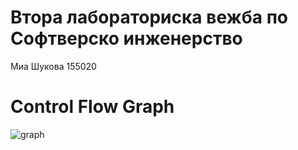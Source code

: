 # Втора лабораториска вежба по Софтверско инженерство
Миа Шукова 155020

# Control Flow Graph
![graph](https://user-images.githubusercontent.com/100201351/173931708-feb6132a-e4b0-4ae6-a01d-b794cb78d160.png)


                                   
